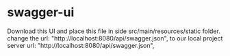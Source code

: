 # swagger-ui
Download this UI and place this file in side src/main/resources/static folder.
change the url: "http://localhost:8080/api/swagger.json", to our local project server url: "http://localhost:8080/api/swagger.json",
